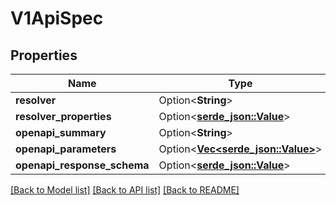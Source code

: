 # V1ApiSpec

## Properties

Name | Type | Description | Notes
------------ | ------------- | ------------- | -------------
**resolver** | Option<**String**> |  | [optional]
**resolver_properties** | Option<[**serde_json::Value**](.md)> |  | [optional]
**openapi_summary** | Option<**String**> |  | [optional]
**openapi_parameters** | Option<[**Vec<serde_json::Value>**](serde_json::Value.md)> |  | [optional]
**openapi_response_schema** | Option<[**serde_json::Value**](.md)> |  | [optional]

[[Back to Model list]](../README.md#documentation-for-models) [[Back to API list]](../README.md#documentation-for-api-endpoints) [[Back to README]](../README.md)


